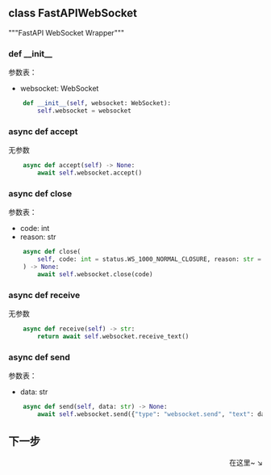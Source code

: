 ## class FastAPIWebSocket
"""FastAPI WebSocket Wrapper"""

### def \_\_init\_\_


参数表：

- websocket: WebSocket

```py
    def __init__(self, websocket: WebSocket):
        self.websocket = websocket
```

### async def accept


无参数

```py
    async def accept(self) -> None:
        await self.websocket.accept()
```

### async def close


参数表：

- code: int
- reason: str

```py
    async def close(
        self, code: int = status.WS_1000_NORMAL_CLOSURE, reason: str = ""
    ) -> None:
        await self.websocket.close(code)
```

### async def receive


无参数

```py
    async def receive(self) -> str:
        return await self.websocket.receive_text()
```

### async def send


参数表：

- data: str

```py
    async def send(self, data: str) -> None:
        await self.websocket.send({"type": "websocket.send", "text": data})
```

## 下一步

<div align="right">
    在这里~ ↘
</div>
